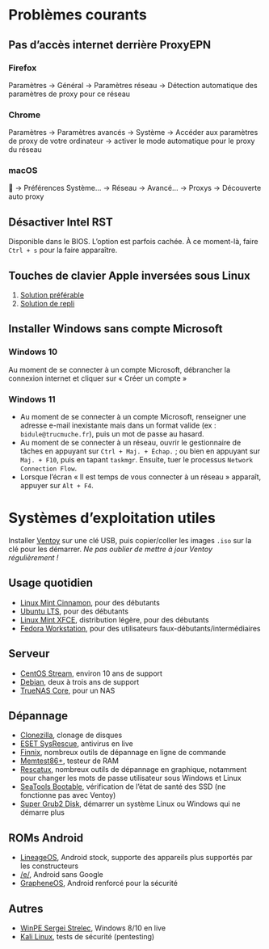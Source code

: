 # Problèmes courants

## Pas d’accès internet derrière ProxyEPN
### Firefox
Paramètres -> Général -> Paramètres réseau -> Détection automatique des paramètres de proxy pour ce réseau

### Chrome
Paramètres -> Paramètres avancés -> Système -> Accéder aux paramètres de proxy de votre ordinateur -> activer le mode automatique pour le proxy du réseau

### macOS
🍎 -> Préférences Système… -> Réseau -> Avancé… -> Proxys -> Découverte auto proxy

## Désactiver Intel RST
Disponible dans le BIOS. L’option est parfois cachée. À ce moment-là, faire `Ctrl + s` pour la faire apparaître.

## Touches de clavier Apple inversées sous Linux
1. [Solution préférable](https://help.ubuntu.com/community/AppleKeyboard#Correcting_swapped_keys_and_wrong_keymaps_for_international_.28non-US.29_keyboards)
2. [Solution de repli](https://askubuntu.com/a/572670)

## Installer Windows sans compte Microsoft
### Windows 10
Au moment de se connecter à un compte Microsoft, débrancher la connexion internet et cliquer sur « Créer un compte »
### Windows 11
- Au moment de se connecter à un compte Microsoft, renseigner une adresse e-mail inexistante mais dans un format valide (ex : `bidule@trucmuche.fr`), puis un mot de passe au hasard.
- Au moment de se connecter à un réseau, ouvrir le gestionnaire de tâches en appuyant sur `Ctrl + Maj. + Échap.` ; ou bien en appuyant sur `Maj. + F10`, puis en tapant `taskmgr`. Ensuite, tuer le processus `Network Connection Flow`.
- Lorsque l’écran « Il est temps de vous connecter à un réseau » apparaît, appuyer sur `Alt + F4`.

# Systèmes d’exploitation utiles

Installer [Ventoy](https://ventoy.net/) sur une clé USB, puis copier/coller les images `.iso` sur la clé pour les démarrer. *Ne pas oublier de mettre à jour Ventoy régulièrement !*

## Usage quotidien
- [Linux Mint Cinnamon](https://linuxmint.com/), pour des débutants
- [Ubuntu LTS](https://www.ubuntu-fr.org/), pour des débutants
- [Linux Mint XFCE](https://linuxmint.com/), distribution légère, pour des débutants
- [Fedora Workstation](https://getfedora.org/), pour des utilisateurs faux-débutants/intermédiaires

## Serveur
- [CentOS Stream](https://www.centos.org/centos-stream/), environ 10 ans de support
- [Debian](https://www.debian.org/), deux à trois ans de support
- [TrueNAS Core](https://www.truenas.com/download-truenas-core/), pour un NAS

## Dépannage
- [Clonezilla](https://clonezilla.org/), clonage de disques
- [ESET SysRescue](https://www.eset.com/fr/support/sysrescue/), antivirus en live
- [Finnix](https://www.finnix.org/), nombreux outils de dépannage en ligne de commande
- [Memtest86+](https://www.memtest.org/), testeur de RAM
- [Rescatux](https://www.supergrubdisk.org/category/download/rescatuxdownloads/rescatux-stable/), nombreux outils de dépannage en graphique, notamment pour changer les mots de passe utilisateur sous Windows et Linux
- [SeaTools Bootable](https://www.seagate.com/fr/fr/support/downloads/seatools/), vérification de l’état de santé des SSD (ne fonctionne pas avec Ventoy)
- [Super Grub2 Disk](https://www.supergrubdisk.org/category/download/supergrub2diskdownload/super-grub2-disk-stable/), démarrer un système Linux ou Windows qui ne démarre plus

## ROMs Android
- [LineageOS](https://lineageos.org/), Android stock, supporte des appareils plus supportés par les constructeurs
- [/e/](https://e.foundation/fr/), Android sans Google
- [GrapheneOS](https://grapheneos.org/), Android renforcé pour la sécurité

## Autres
- [WinPE Sergei Strelec](https://sergeistrelec.ru/), Windows 8/10 en live
- [Kali Linux](https://www.kali.org/), tests de sécurité (pentesting)
